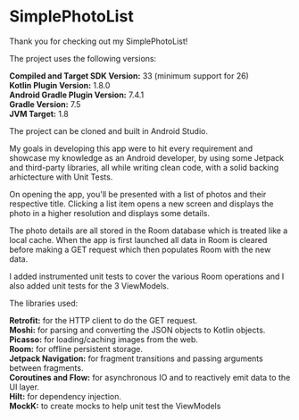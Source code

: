 # SimplePhotoList

Thank you for checking out my SimplePhotoList!

The project uses the following versions:

**Compiled and Target SDK Version:** 33 (minimum support for 26) <br />
**Kotlin Plugin Version:** 1.8.0 <br />
**Android Gradle Plugin Version:** 7.4.1 <br />
**Gradle Version:** 7.5 <br />
**JVM Target:** 1.8 <br />


The project can be cloned and built in Android Studio.

My goals in developing this app were to hit every requirement and showcase my knowledge as an Android developer, by using some Jetpack and third-party libraries, all while writing clean code, with a solid backing arhictecture with Unit Tests.

On opening the app, you'll be presented with a list of photos and their respective title. Clicking a list item opens a new screen and displays the photo in a higher resolution and displays some details.

The photo details are all stored in the Room database which is treated like a local cache. When the app is first launched all data in Room is cleared before making a GET request which then populates Room with the new data.

I added instrumented unit tests to cover the various Room operations and I also added unit tests for the 3 ViewModels.

The libraries used:

**Retrofit:** for the HTTP client to do the GET request.<br />
**Moshi:** for parsing and converting the JSON objects to Kotlin objects.<br />
**Picasso:** for loading/caching images from the web.<br />
**Room:** for offline persistent storage.<br />
**Jetpack Navigation:** for fragment transitions and passing arguments between fragments.<br />
**Coroutines and Flow:** for asynchronous IO and to reactively emit data to the UI layer.<br />
**Hilt:** for dependency injection.<br />
**MockK:** to create mocks to help unit test the ViewModels<br />

